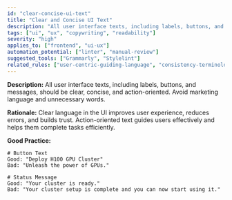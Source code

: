 ```yaml
---
id: "clear-concise-ui-text"
title: "Clear and Concise UI Text"
description: "All user interface texts, including labels, buttons, and messages, should be clear, concise, and action-oriented."
tags: ["ui", "ux", "copywriting", "readability"]
severity: "high"
applies_to: ["frontend", "ui-ux"]
automation_potential: ["linter", "manual-review"]
suggested_tools: ["Grammarly", "Stylelint"]
related_rules: ["user-centric-guiding-language", "consistency-terminology-style"]
---
```


**Description:** All user interface texts, including labels, buttons, and messages, should be clear, concise, and action-oriented. Avoid marketing language and unnecessary words.

**Rationale:** Clear language in the UI improves user experience, reduces errors, and builds trust. Action-oriented text guides users effectively and helps them complete tasks efficiently.

**Good Practice:**
```
# Button Text
Good: "Deploy H100 GPU Cluster"
Bad: "Unleash the power of GPUs."

# Status Message
Good: "Your cluster is ready."
Bad: "Your cluster setup is complete and you can now start using it."
```
